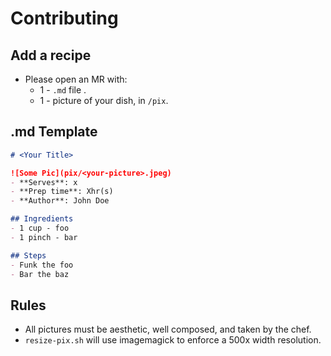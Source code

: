 # Contributing

## Add a recipe
- Please open an MR with:
    - 1 - `.md` file .
    - 1 - picture of your dish, in `/pix`.

## .md Template
```md
# <Your Title>

![Some Pic](pix/<your-picture>.jpeg)
- **Serves**: x
- **Prep time**: Xhr(s)
- **Author**: John Doe

## Ingredients
- 1 cup - foo
- 1 pinch - bar

## Steps
- Funk the foo
- Bar the baz
```

## Rules
- All pictures must be aesthetic, well composed, and taken by the chef. 
- `resize-pix.sh` will use imagemagick to enforce a 500x width resolution.
